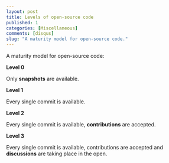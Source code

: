 ```yaml
---
layout: post
title: Levels of open-source code
published: 1
categories: [Miscellaneous]
comments: [disqus]
slug: "A maturity model for open-source code."
---
```


 A maturity model for open-source code:

**Level 0**

Only **snapshots** are available.

**Level 1**

Every single commit is available.

**Level 2**

Every single commit is available, **contributions** are accepted.

**Level 3**

Every single commit is available, contributions are accepted and **discussions** are taking place in the open.
